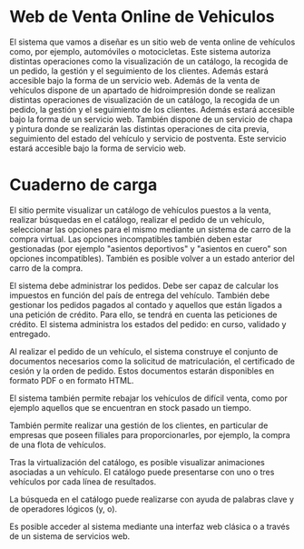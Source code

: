 # Web de Venta Online de Vehiculos
El sistema que vamos a diseñar es un sitio web de venta online de vehículos como, por ejemplo, automóviles o motocicletas. Este sistema autoriza distintas operaciones como la visualización de un catálogo, la recogida de un pedido, la gestión y el seguimiento de los clientes. Además estará accesible bajo la forma de un servicio web.   Además de la venta de vehículos dispone de un apartado de hidroimpresión donde se realizan distintas operaciones de visualización de un catálogo, la recogida de un pedido, la gestión y el seguimiento de los clientes. Además estará accesible bajo la forma de un servicio web.   También dispone de un servicio de chapa y pintura donde se realizarán las distintas operaciones de cita previa, seguimiento del estado del vehículo y servicio de postventa. Este servicio estará accesible bajo la forma de servicio web.


# Cuaderno de carga

El sitio permite visualizar un catálogo de vehículos puestos a la venta, realizar búsquedas en el catálogo, realizar el pedido de un vehículo, seleccionar las opciones para el mismo mediante un sistema de carro de la compra virtual. Las opciones incompatibles también deben estar gestionadas (por ejemplo "asientos deportivos" y "asientos en cuero" son opciones incompatibles). También es posible volver a un estado anterior del carro de la compra.

El sistema debe administrar los pedidos. Debe ser capaz de calcular los impuestos en función del país de entrega del vehículo. También debe gestionar los pedidos pagados al contado y aquellos que están ligados a una petición de crédito. Para ello, se tendrá en cuenta las peticiones de crédito. El sistema administra los estados del pedido: en curso, validado y entregado.

Al realizar el pedido de un vehículo, el sistema construye el conjunto de documentos necesarios como la solicitud de matriculación, el certificado de cesión y la orden de pedido. Estos documentos estarán disponibles en formato PDF o en formato HTML.

El sistema también permite rebajar los vehículos de difícil venta, como por ejemplo aquellos que se encuentran en stock pasado un tiempo.

También permite realizar una gestión de los clientes, en particular de empresas que poseen filiales para proporcionarles, por ejemplo, la compra de una flota de vehículos.

Tras la virtualización del catálogo, es posible visualizar animaciones asociadas a un vehículo. El catálogo puede presentarse con uno o tres vehículos por cada línea de resultados.

La búsqueda en el catálogo puede realizarse con ayuda de palabras clave y de operadores lógicos (y, o).

Es posible acceder al sistema mediante una interfaz web clásica o a través de un sistema de servicios web.
